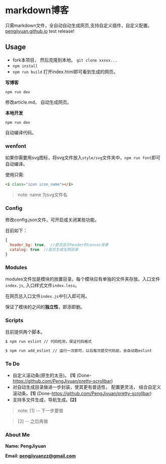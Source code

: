 # markdown博客
只需markdown文件，全自动自动生成网页,支持自定义插件，自定义配置。[pengjiyuan.github.io](http://pengjiyuan.github.io) test release!
## Usage

* fork本项目， 然后克隆到本地。
`git clone xxxxx...`
* `npm install` 
* `npm run build`
打开index.html即可看到生成的网页。

**写博客**

`npm run dev`    

修改article.md， 自动生成网页。

**本地开发**    

`npm run dev`    

自动编译代码。

### wenfont
如果你需要用svg图标，将svg文件放入`style/svg`文件夹中，`npm run font`即可自动编译。    

使用只需:    
```html
<i class="icon icon_name"></i>
```

> note: name 为svg文件名

### Config

修改config.json文件，可开启或关闭某些功能。    

目前如下：    
```javascript
{
  header_bg: true,  //是否显示header的canvas背景
  catalog: true  //是否生成左侧目录
}
```

### Modules

modules文件加是模块的放置目录，每个模块应有单独的文件夹存放。入口文件`index.js`, 入口样式文件`index.less`。    

在网页总入口文件`index.js`中引入即可用。    

保证了模块的之间的**独立性**，即添即删。

### Scripts

目前提供两个脚本。
```bash
$ npm run eslint // 代码检测，保证代码格式

$ npm run add_eslint // 运行一次即可，以后每次提交代码前，会自动跑eslint
```

### To Do

* 自定义滚动条(原生的太丑)。  **[1]** (Done-https://github.com/PengJiyuan/pretty-scrollbar)
* 对自动生成目录做进一步封装，使其更有普适性， 配置更灵活， 结合自定义滚动条。**[1]** (Done-https://github.com/PengJiyuan/pretty-scrollbar)
* 支持多文件生成，导航生成。**[2]**

> note: 
>  [1] -- 下一步要做    

>  [2] -- 之后再做    


### About Me

**Name: PengJiyuan**    

**Email: pengjiyuanzz@gmail.com**

